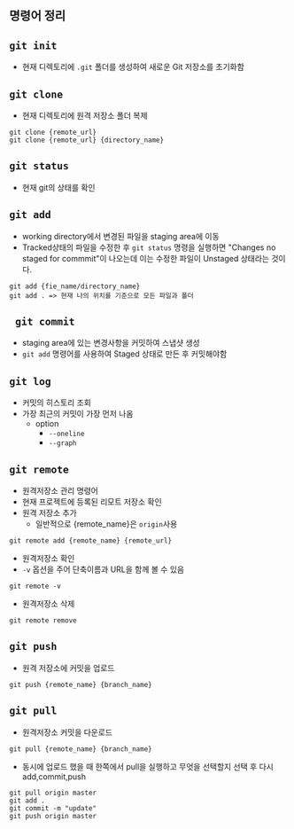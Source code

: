 ## 명령어 정리

## `git init`
- 현재 디렉토리에 `.git` 폴더를 생성하여 새로운 Git 저장소를 초기화함

## `git clone`
- 현재 디렉토리에 원격 저장소 폴더 복제
```
git clone {remote_url}
git clone {remote_url} {directory_name}
```

## `git status`
- 현재 git의 상태를 확인

## `git add`
- working directory에서 변경된 파일을 staging area에 이동
- Tracked상태의 파일을 수정한 후 `git status` 명령을 실행하면 "Changes no staged for commmit"이 나오는데 이는 수정한 파일이 Unstaged 상태라는 것이다. 
```
git add {fie_name/directory_name}
git add . => 현재 나의 위치를 기준으로 모든 파일과 폴더
```

## ` git commit`
- staging area에 있는 변경사항을 커밋하여 스냅샷 생성
- `git add` 명령어를 사용하여 Staged 상태로 만든 후 커밋해야함

## `git log`
- 커밋의 히스토리 조회
- 가장 최근의 커밋이 가장 먼저 나옴
    - option
        - `--oneline`
        - `--graph`

## `git remote`
- 원격저장소 관리 명령어
- 현재 프로젝트에 등록된 리모트 저장소 확인
- 원격 저장소 추가
    - 일반적으로 {remote_name}은 `origin`사용
```
git remote add {remote_name} {remote_url}
```

- 원격저장소 확인
- `-v` 옵션을 주어 단축이름과 URL을 함께 볼 수 있음
```
git remote -v
```

- 원격저장소 삭제
```
git remote remove
```

## `git push`
- 원격 저장소에 커밋을 업로드
```
git push {remote_name} {branch_name}
```

##  `git pull`
- 원격저장소 커밋을 다운로드
```
git pull {remote_name} {branch_name}
```

- 동시에 업로드 했을 때 한쪽에서 pull을 실행하고 무엇을 선택할지 선택 후 다시 add,commit,push
```
git pull origin master
git add .
git commit -m "update"
git push origin master
```
